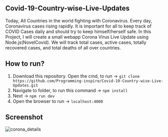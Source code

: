 ## Covid-19-Country-wise-Live-Updates

Today, All Countries in the world fighting with Coronavirus. 
Every day, Coronavirus cases rising rapidly. It is important for all to keep track of COVID Cases daily and should try to keep himself/herself safe. 
In this Project, I will create a small webapp Corona Virus Live Update using Node.js(NovelCovid). 
We will track total cases, active cases, totally recovered cases, and total deaths of all over countries.

## How to run?

1. Download this repository. Open the cmd, to run -> `git clone https://github.com/Programming-inspire/Covid-19-Country-wise-Live-Updates.git`
2. Navigate to folder, to run this command -> `npm install`
3. Next -> `npm run dev`
4. Open the browser to run -> `localhost:4000`


## Screenshot

 ![corona_details](https://user-images.githubusercontent.com/67471717/117022899-3f6e2180-ad16-11eb-83a8-2e30ff3c3e35.PNG)

